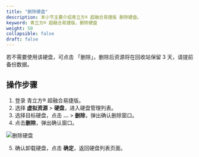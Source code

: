 ```yaml
---
title: "删除硬盘"
description: 本小节主要介绍青立方® 超融合易捷版 删除硬盘。 
keyword: 青立方® 超融合易捷版，删除硬盘
weight: 50
collapsible: false
draft: false
---
```



若不需要使用该硬盘，可点击 「删除」，删除后资源将在回收站保留 3 天，请提前备份数据。

## 操作步骤

1. 登录 青立方® 超融合易捷版。
2. 选择 **虚拟资源** > **硬盘**，进入硬盘管理列表。
3. 选择目标硬盘，点击 **...** > **删除**，弹出确认删除窗口。
4. 点击**删除**，弹出确认窗口。

  ![删除硬盘](../../../_images/delete_volume.png)

5. 确认卸载硬盘，点击 **确定**，返回硬盘列表页面。
